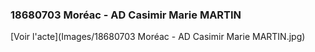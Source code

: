 ### 18680703 Moréac - AD Casimir Marie MARTIN

[Voir l'acte](Images/18680703 Moréac - AD Casimir Marie MARTIN.jpg)


